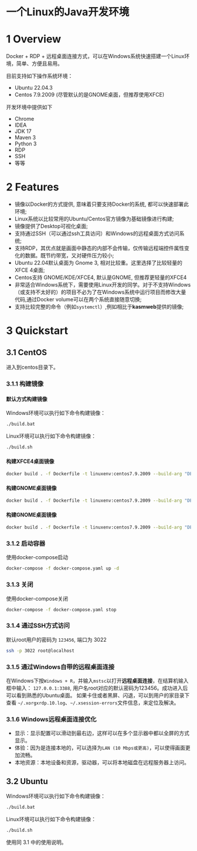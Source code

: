 一个Linux的Java开发环境
==================

# 1 Overview
Docker + RDP + 远程桌面连接方式，可以在Windows系统快速搭建一个Linux环境，简单、方便且易用。

目前支持如下操作系统环境：
* Ubuntu 22.04.3
* Centos 7.9.2009 (尽管默认的是GNOME桌面，但推荐使用XFCE)

开发环境中提供如下
* Chrome
* IDEA
* JDK 17
* Maven 3
* Python 3
* RDP
* SSH
* 等等

# 2 Features
* 镜像以Docker的方式提供, 意味着只要支持Docker的系统, 都可以快速部署此环境;
* Linux系统以比较常用的Ubuntu/Centos官方镜像为基础镜像进行构建;
* 镜像提供了Desktop可视化桌面;
* 支持通过SSH（可以通过ssh工具访问）和Windows的远程桌面方式访问系统;
* 支持RDP，其优点就是画面中静态的内部不会传输，仅传输远程端控件属性变化的数据。既节约带宽，又对硬件压力较小;
* Ubuntu 22.04默认桌面为 Gnome 3, 相对比较重。这里选择了比较轻量的XFCE 4桌面;
* Centos支持 GNOME/KDE/XFCE4, 默认是GNOME, 但推荐更轻量的XFCE4
* 非常适合Windows系统下，需要使用Linux开发的同学。对于不支持Windows（或支持不太好的）的项目不必为了在Windows系统中运行项目而修改大量代码,通过Docker volume可以在两个系统直接随意切换;
* 支持比较完整的命令（例如`systemctl`）,例如相比于**kasmweb**提供的镜像;


# 3 Quickstart

## 3.1 CentOS
进入到centos目录下。

### 3.1.1 构建镜像
#### 默认方式构建镜像
Windows环境可以执行如下命令构建镜像：
```bash
./build.bat
```

Linux环境可以执行如下命令构建镜像：
```bash
./build.sh
```

#### 构建XFCE4桌面镜像
```bash
docker build . -f Dockerfile -t linuxenv:centos7.9.2009 --build-arg "DESKTOP_TYPE=Xfce"
```

#### 构建GNOME桌面镜像
```bash
docker build . -f Dockerfile -t linuxenv:centos7.9.2009 --build-arg "DESKTOP_TYPE=GNOME"
```

#### 构建GNOME桌面镜像
```bash
docker build . -f Dockerfile -t linuxenv:centos7.9.2009 --build-arg "DESKTOP_TYPE=KDE"
```

### 3.1.2 启动容器
使用docker-compose启动
```bash
docker-compose -f docker-compose.yaml up -d
```

### 3.1.3 关闭
使用docker-compose关闭
```bash
docker-compose -f docker-compose.yaml stop
```

### 3.1.4 通过SSH方式访问
默认root用户的密码为 `123456`, 端口为 3022
```bash
ssh -p 3022 root@localhost
```

### 3.1.5 通过Windows自带的远程桌面连接
在Windows下按`Windows + R`，并输入`mstsc`以打开**远程桌面连接**，在结算机输入框中输入： `127.0.0.1:3388`,
用户名root对应的默认密码为123456。成功进入后可以看到熟悉的Ubuntu桌面。
如果卡住或者黑屏、闪退，可以到用户的家目录下查看 `~/.xorgxrdp.10.log`、`~/.xsession-errors`文件信息，来定位及解决。

### 3.1.6 Windows远程桌面连接优化
* 显示：显示配置可以滑动到最右边，这样可以在多个显示器中都以全屏的方式显示。
* 体验：因为是连接本地的，可以选择为`LAN (10 Mbps或更高)`，可以使得画面更加流畅。
* 本地资源：本地设备和资源，驱动器，可以将本地磁盘在远程服务器上访问。



## 3.2 Ubuntu

Windows环境可以执行如下命令构建镜像：
```bash
./build.bat
```

Linux环境可以执行如下命令构建镜像：
```bash
./build.sh
```

使用同 3.1 中的使用说明。

